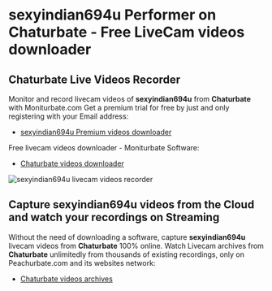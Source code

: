 # sexyindian694u Performer on Chaturbate - Free LiveCam videos downloader

## Chaturbate Live Videos Recorder

Monitor and record livecam videos of **sexyindian694u** from **Chaturbate** with Moniturbate.com
Get a premium trial for free by just and only registering with your Email address:
* [sexyindian694u Premium videos downloader](https://moniturbate.com/request-demo-licence-key.html)

Free livecam videos downloader - Moniturbate Software:
* [Chaturbate videos downloader](https://moniturbate.com/moniturbate-download-software.html)

![sexyindian694u livecam videos recorder](https://peachurnet.com/templates/moniturbate-software.png)


## Capture sexyindian694u videos from the Cloud and watch your recordings on Streaming

Without the need of downloading a software, capture **sexyindian694u** livecam videos from **Chaturbate** 100% online.
Watch Livecam archives from **Chaturbate** unlimitedly from thousands of existing recordings, only on Peachurbate.com and its websites network:
* [Chaturbate videos archives](https://peachurnet.com/)